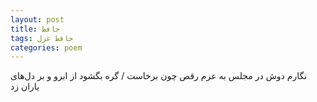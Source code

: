 ```yaml
---
layout: post
title: حافظ
tags: حافظ غزل
categories: poem
---
```


نگارم دوش در مجلس به عزم رقص چون برخاست / گره بگشود از ابرو و بر دل‌های یاران زد